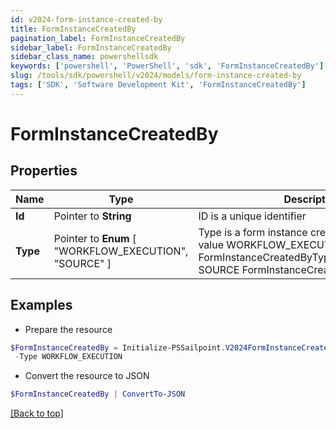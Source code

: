 ```yaml
---
id: v2024-form-instance-created-by
title: FormInstanceCreatedBy
pagination_label: FormInstanceCreatedBy
sidebar_label: FormInstanceCreatedBy
sidebar_class_name: powershellsdk
keywords: ['powershell', 'PowerShell', 'sdk', 'FormInstanceCreatedBy'] 
slug: /tools/sdk/powershell/v2024/models/form-instance-created-by
tags: ['SDK', 'Software Development Kit', 'FormInstanceCreatedBy']
---
```



# FormInstanceCreatedBy

## Properties

Name | Type | Description | Notes
------------ | ------------- | ------------- | -------------
**Id** |  Pointer to **String** | ID is a unique identifier | [optional] 
**Type** |  Pointer to  **Enum** [  "WORKFLOW_EXECUTION",    "SOURCE" ] | Type is a form instance created by type enum value WORKFLOW_EXECUTION FormInstanceCreatedByTypeWorkflowExecution SOURCE FormInstanceCreatedByTypeSource | [optional] 

## Examples

- Prepare the resource
```powershell
$FormInstanceCreatedBy = Initialize-PSSailpoint.V2024FormInstanceCreatedBy  -Id 00000000-0000-0000-0000-000000000000 `
 -Type WORKFLOW_EXECUTION
```

- Convert the resource to JSON
```powershell
$FormInstanceCreatedBy | ConvertTo-JSON
```


[[Back to top]](#) 


